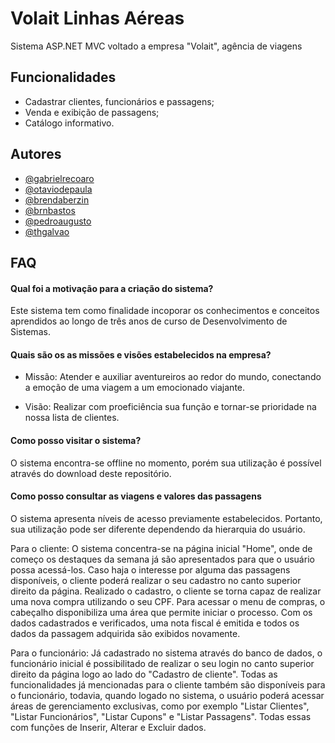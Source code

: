 
# Volait Linhas Aéreas

Sistema ASP.NET MVC voltado a empresa "Volait", agência de viagens



## Funcionalidades

- Cadastrar clientes, funcionários e passagens;
- Venda e exibição de passagens;
- Catálogo informativo.



## Autores

- [@gabrielrecoaro](https://github.com/gabrielrecoaro)
- [@otaviodepaula](https://github.com/otaviodepaula)
- [@brendaberzin](https://github.com/brendaberzin)
- [@brnbastos](https://github.com/brnbastos)
- [@pedroaugusto](https://github.com/pedroaugusto90)
- [@thgalvao](https://github.com/thgalvao)


## FAQ

#### Qual foi a motivação para a criação do sistema?

Este sistema tem como finalidade incoporar os conhecimentos e conceitos aprendidos ao longo de três anos de curso de Desenvolvimento de Sistemas.

#### Quais são os as missões e visões estabelecidos na empresa?

- Missão: Atender e auxiliar aventureiros ao redor do mundo, conectando a emoção de uma viagem a um emocionado viajante.

- Visão: Realizar com proeficiência sua função e tornar-se prioridade na nossa lista de clientes.

#### Como posso visitar o sistema?

O sistema encontra-se offline no momento, porém sua utilização é possível através do download deste repositório.

#### Como posso consultar as viagens e valores das passagens

O sistema apresenta níveis de acesso previamente estabelecidos. Portanto, sua utilização pode ser diferente dependendo da hierarquia do usuário.

Para o cliente: O sistema concentra-se na página inicial "Home", onde de começo os destaques da semana já são apresentados para que o usuário possa acessá-los. Caso haja o interesse por alguma das passagens disponíveis, o cliente poderá realizar o seu cadastro no canto superior direito da página. Realizado o cadastro, o cliente se torna capaz de realizar uma nova compra utilizando o seu CPF. Para acessar o menu de compras, o cabeçalho disponibiliza uma área que permite iniciar o processo. Com os dados cadastrados e verificados, uma nota fiscal é emitida e todos os dados da passagem adquirida são exibidos novamente.

Para o funcionário: Já cadastrado no sistema através do banco de dados, o funcionário inicial é possibilitado de realizar o seu login no canto superior direito da página logo ao lado do "Cadastro de cliente". Todas as funcionalidades já mencionadas para o cliente também são disponíveis para o funcionário, todavia, quando logado no sistema, o usuário poderá acessar áreas de gerenciamento exclusivas, como por exemplo "Listar Clientes", "Listar Funcionários", "Listar Cupons" e "Listar Passagens". Todas essas com funções de Inserir, Alterar e Excluir dados.
